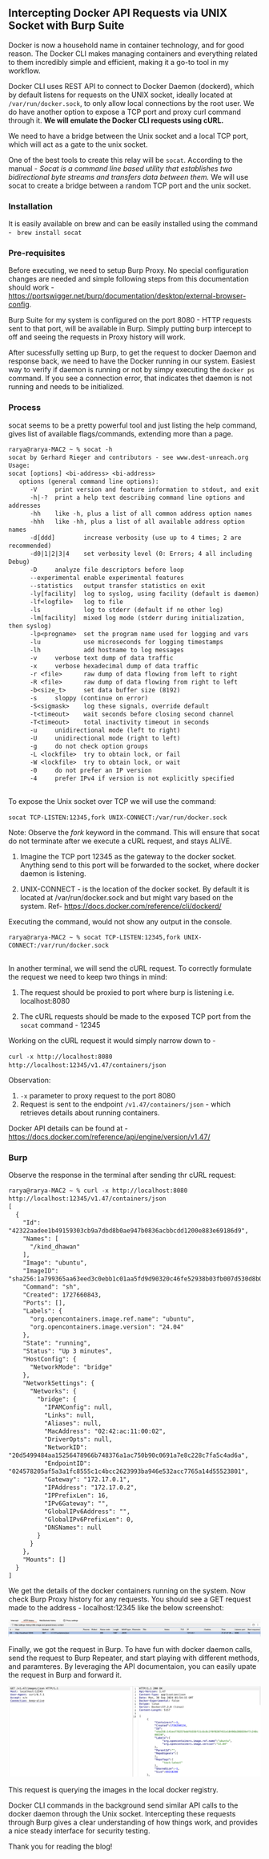 ## Intercepting Docker API Requests via UNIX Socket with Burp Suite

Docker is now a household name in container technology, and for good reason. The Docker CLI makes managing containers and everything related to them incredibly simple and efficient, making it a go-to tool in my workflow.

Docker CLI uses REST API to connect to Docker Daemon (dockerd), which by default listens for requests on the UNIX socket, ideally located at `/var/run/docker.sock`, to only allow local connections by the root user. We do have another option to expose a TCP port and proxy curl command through it. **We will emulate the Docker CLI requests using cURL.**

We need to have a bridge between the Unix socket and a local TCP port, which will act as a gate to the unix socket.

One of the best tools to create this relay will be ``socat``. According to the manual - 
_Socat is a command line based utility that establishes two bidirectional byte streams and transfers data between them._  We will use socat to create a bridge between a random TCP port and the unix socket. 

### Installation
It is easily available on brew and can be easily installed using the command - `` brew install socat``

### Pre-requisites
Before executing, we need to setup Burp Proxy. No special configuration changes are needed and simple following steps from this documentation should work - https://portswigger.net/burp/documentation/desktop/external-browser-config.

Burp Suite for my system is configured on the port 8080 - HTTP requests sent to that port, will be available in Burp. Simply putting burp intercept to off and seeing the requests in Proxy history will work.

After sucessfully setting up Burp, to get the request to docker Daemon and response back, we need to have the Docker running in our system. Easiest way to verify if daemon is running or not by simpy executing the `docker ps` command. If you see a connection error, that indicates thet daemon is not running and needs to be initialized. 


### Process

socat seems to be a pretty powerful tool and just listing the help command, gives list of available flags/commands, extending more than a page.

```
rarya@rarya-MAC2 ~ % socat -h
socat by Gerhard Rieger and contributors - see www.dest-unreach.org
Usage:
socat [options] <bi-address> <bi-address>
   options (general command line options):
      -V     print version and feature information to stdout, and exit
      -h|-?  print a help text describing command line options and addresses
      -hh    like -h, plus a list of all common address option names
      -hhh   like -hh, plus a list of all available address option names
      -d[ddd]        increase verbosity (use up to 4 times; 2 are recommended)
      -d0|1|2|3|4    set verbosity level (0: Errors; 4 all including Debug)
      -D     analyze file descriptors before loop
      --experimental enable experimental features
      --statistics   output transfer statistics on exit
      -ly[facility]  log to syslog, using facility (default is daemon)
      -lf<logfile>   log to file
      -ls            log to stderr (default if no other log)
      -lm[facility]  mixed log mode (stderr during initialization, then syslog)
      -lp<progname>  set the program name used for logging and vars
      -lu            use microseconds for logging timestamps
      -lh            add hostname to log messages
      -v     verbose text dump of data traffic
      -x     verbose hexadecimal dump of data traffic
      -r <file>      raw dump of data flowing from left to right
      -R <file>      raw dump of data flowing from right to left
      -b<size_t>     set data buffer size (8192)
      -s     sloppy (continue on error)
      -S<sigmask>    log these signals, override default
      -t<timeout>    wait seconds before closing second channel
      -T<timeout>    total inactivity timeout in seconds
      -u     unidirectional mode (left to right)
      -U     unidirectional mode (right to left)
      -g     do not check option groups
      -L <lockfile>  try to obtain lock, or fail
      -W <lockfile>  try to obtain lock, or wait
      -0     do not prefer an IP version
      -4     prefer IPv4 if version is not explicitly specified
 
```

To expose the Unix socket over TCP we will use the command:

``socat TCP-LISTEN:12345,fork UNIX-CONNECT:/var/run/docker.sock
``

Note: Observe the _fork_ keyword  in the command. This will ensure that socat do not terminate after we execute a cURL request, and stays ALIVE.

1. Imagine the TCP port 12345 as the gateway to the docker socket. Anything send to this port will be forwarded to the socket, where docker daemon is listening. 

2. UNIX-CONNECT - is the location of the docker socket. By default it is located at /var/run/docker.sock and but might vary based on the system. Ref- https://docs.docker.com/reference/cli/dockerd/

Executing the command, would not show any output in the console.

```
rarya@rarya-MAC2 ~ % socat TCP-LISTEN:12345,fork UNIX-CONNECT:/var/run/docker.sock 
    

```



In another terminal, we will send the cURL request. To correctly formulate the request we need to keep two things in mind:
1. The request should be proxied to port where burp is listening i.e. localhost:8080

2. The cURL requests should be made to the exposed TCP port from the `socat` command - 12345

Working on the cURL request it would simply narrow down to - 

``curl -x http://localhost:8080 http://localhost:12345/v1.47/containers/json``

Observation:
1. `-x` parameter to proxy request to the port 8080
2. Request is sent to the endpoint `/v1.47/containers/json` -  which retrieves details about running containers.

Docker API details can be found at - https://docs.docker.com/reference/api/engine/version/v1.47/

### Burp

Observe the response in the terminal after sending thr cURL request:

```
rarya@rarya-MAC2 ~ % curl -x http://localhost:8080 http://localhost:12345/v1.47/containers/json
[
  {
    "Id": "42322aadee1b49159303cb9a7dbd8b0ae947b0836acbbcdd1200e883e69186d9",
    "Names": [
      "/kind_dhawan"
    ],
    "Image": "ubuntu",
    "ImageID": "sha256:1a799365aa63eed3c0ebb1c01aa5fd9d90320c46fe52938b03fb007d530d8b02",
    "Command": "sh",
    "Created": 1727660843,
    "Ports": [],
    "Labels": {
      "org.opencontainers.image.ref.name": "ubuntu",
      "org.opencontainers.image.version": "24.04"
    },
    "State": "running",
    "Status": "Up 3 minutes",
    "HostConfig": {
      "NetworkMode": "bridge"
    },
    "NetworkSettings": {
      "Networks": {
        "bridge": {
          "IPAMConfig": null,
          "Links": null,
          "Aliases": null,
          "MacAddress": "02:42:ac:11:00:02",
          "DriverOpts": null,
          "NetworkID": "20d5499484aa15256478966b748376a1ac750b90c0691a7e8c228c7fa5c4ad6a",
          "EndpointID": "024578205af5a3a1fc8555c1c4bcc2623993ba946e532acc7765a14d55523801",
          "Gateway": "172.17.0.1",
          "IPAddress": "172.17.0.2",
          "IPPrefixLen": 16,
          "IPv6Gateway": "",
          "GlobalIPv6Address": "",
          "GlobalIPv6PrefixLen": 0,
          "DNSNames": null
        }
      }
    },
    "Mounts": []
  }
]

```

We get the details of the docker containers running on the system. Now check Burp Proxy history for any requests. You should see a GET request made to the address - localhost:12345 like the below screenshot:

![Burp History](https://raw.githubusercontent.com/rtvkiz/rtvkiz.github.io/main/_posts/2024-09-26-image-3.png)

Finally, we got the request in Burp. To have fun with docker daemon calls, send the request to Burp Repeater, and start playing with different methods, and paramteres. By leveraging the API documentaion, you can easily upate the request in Burp and forward it.

![Burp Repeater](https://raw.githubusercontent.com/rtvkiz/rtvkiz.github.io/main/_posts/2024-09-26-image-4.png)

This request is querying the images in the local docker registry.

Docker CLI commands in the background send similar API calls to the docker daemon through the Unix socket. Intercepting these requests through Burp gives a clear understanding of how things work, and provides a nice steady interface for security testing.

Thank you for reading the blog!
